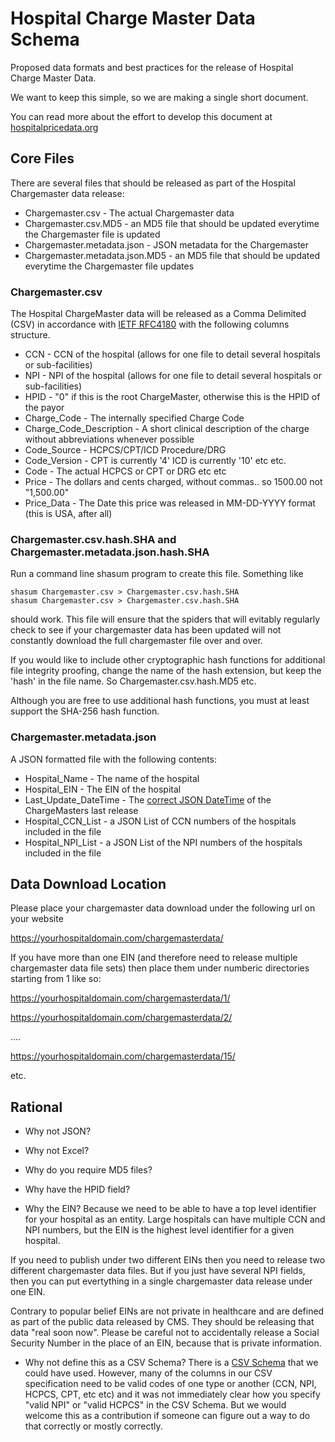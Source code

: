 # Hospital Charge Master Data Schema
Proposed data formats and best practices for the release of Hospital Charge Master Data.

We want to keep this simple, so we are making a single short document.

You can read more about the effort to develop this document at [hospitalpricedata.org](http://hospitalpricedata.org/)

## Core Files

There are several files that should be released as part of the Hospital Chargemaster data release:
* Chargemaster.csv - The actual Chargemaster data
* Chargemaster.csv.MD5 - an MD5 file that should be updated everytime the Chargemaster file is updated
* Chargemaster.metadata.json - JSON metadata for the Chargemaster 
* Chargemaster.metadata.json.MD5 - an MD5 file that should be updated everytime the Chargemaster file updates

### Chargemaster.csv
The Hospital ChargeMaster data will be released as a Comma Delimited (CSV) in accordance with [IETF RFC4180](https://tools.ietf.org/html/rfc4180) with the following columns structure.

* CCN - CCN of the hospital (allows for one file to detail several hospitals or sub-facilities)
* NPI - NPI of the hospital (allows for one file to detail several hospitals or sub-facilities)
* HPID - "0" if this is the root ChargeMaster, otherwise this is the HPID of the payor 
* Charge_Code - The internally specified Charge Code
* Charge_Code_Description - A short clinical description of the charge without abbreviations whenever possible
* Code_Source - HCPCS/CPT/ICD Procedure/DRG 
* Code_Version - CPT is currently '4' ICD is currently '10' etc etc.
* Code - The actual HCPCS or CPT or DRG etc etc
* Price - The dollars and cents charged, without commas.. so 1500.00 not "1,500.00"
* Price_Data - The Date this price was released in MM-DD-YYYY format (this is USA, after all)

### Chargemaster.csv.hash.SHA and Chargemaster.metadata.json.hash.SHA

Run a command line shasum program to create this file. Something like 

```
shasum Chargemaster.csv > Chargemaster.csv.hash.SHA
shasum Chargemaster.csv > Chargemaster.csv.hash.SHA
```

should work. This file will ensure that the spiders that will evitably regularly check to see if your chargemaster data has been updated will not constantly download the full chargemaster file over and over. 

If you would like to include other cryptographic hash functions for additional file integrity proofing, change the name of the hash extension, but keep the 'hash' in the file name. So Chargemaster.csv.hash.MD5 etc. 

Although you are free to use additional hash functions, you must at least support the SHA-256 hash function. 

### Chargemaster.metadata.json

A JSON formatted file with the following contents:

* Hospital_Name - The name of the hospital
* Hospital_EIN - The EIN of the hospital
* Last_Update_DateTime - The [correct JSON DateTime](https://stackoverflow.com/a/15952652/144364) of the ChargeMasters last release
* Hospital_CCN_List - a JSON List of CCN numbers of the hospitals included in the file
* Hospital_NPI_List - a JSON List of the NPI numbers of the hospitals included in the file



## Data Download Location

Please place your chargemaster data download under the following url on your website

https://yourhospitaldomain.com/chargemasterdata/

If you have more than one EIN (and therefore need to release multiple chargemaster data file sets) then place them under numberic directories starting from 1 like so:

https://yourhospitaldomain.com/chargemasterdata/1/

https://yourhospitaldomain.com/chargemasterdata/2/

....

https://yourhospitaldomain.com/chargemasterdata/15/

etc.


## Rational

* Why not JSON?

* Why not Excel?

* Why do you require MD5 files?

* Why have the HPID field?

* Why the EIN?
Because we need to be able to have a top level identifier for your hospital as an entity. Large hospitals can have multiple CCN and NPI numbers, but the EIN is the highest level identifier for a given hospital.

If you need to publish under two different EINs then you need to release two different chargemaster data files. But if you just have several NPI fields, then you can put evertything in a single chargemaster data release under one EIN. 

Contrary to popular belief EINs are not private in healthcare and are defined as part of the public data released by CMS. They should be releasing that data "real soon now". Please be careful not to accidentally release a Social Security Number in the place of an EIN, because that is private information.  



* Why not define this as a CSV Schema?
There is a [CSV Schema](http://digital-preservation.github.io/csv-schema/csv-schema-1.1.html) that we could have used. However, many of the columns in our CSV specification need to be valid codes of one type or another (CCN, NPI, HCPCS, CPT, etc etc) and it was not immediately clear how you specify "valid NPI" or "valid HCPCS" in the CSV Schema. But we would welcome this as a contribution if someone can figure out a way to do that correctly or mostly correctly.




